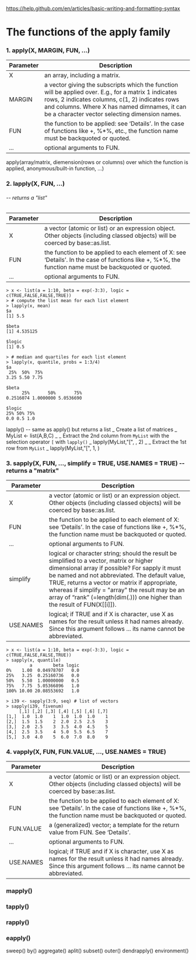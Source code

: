 https://help.github.com/en/articles/basic-writing-and-formatting-syntax
# The functions of the apply family

### 1. apply(X, MARGIN, FUN, ...)
|Parameter|Description|
|---|---|
|X|an array, including a matrix.|
|MARGIN|a vector giving the subscripts which the function will be applied over. E.g., for a matrix 1 indicates rows, 2 indicates columns, c(1, 2) indicates rows and columns. Where X has named dimnames, it can be a character vector selecting dimension names.|
|FUN|the function to be applied: see ‘Details’. In the case of functions like +, %*%, etc., the function name must be backquoted or quoted.|
|...|optional arguments to FUN.|

apply(array/matrix, diemension(rows or columns) over which the function is applied, anonymous/built-in function, ...)







### 2. lapply(X, FUN, ...)
###### -- returns a "list"
|Parameter|Description|
|---|---|
|X|a vector (atomic or list) or an expression object. Other objects (including classed objects) will be coerced by base::as.list.|
|FUN|the function to be applied to each element of X: see ‘Details’. In the case of functions like +, %*%, the function name must be backquoted or quoted.|
|...|optional arguments to FUN.|
    > x <- list(a = 1:10, beta = exp(-3:3), logic = c(TRUE,FALSE,FALSE,TRUE))
    > # compute the list mean for each list element
    > lapply(x, mean)
    $a
    [1] 5.5
    
    $beta
    [1] 4.535125
    
    $logic
    [1] 0.5
    
    > # median and quartiles for each list element
    > lapply(x, quantile, probs = 1:3/4)
    $a
     25%  50%  75% 
    3.25 5.50 7.75 
    
    $beta
          25%       50%       75% 
    0.2516074 1.0000000 5.0536690 
    
    $logic
    25% 50% 75% 
    0.0 0.5 1.0

lapply() -- same as apply() but returns a list
    _ Create a list of matrices
    _ MyList <- list(A,B,C)
    _ 
    _ Extract the 2nd column from `MyList` with the selection operator `[` with `lapply()`
    _ lapply(MyList,"[", , 2)
    _
    _ Extract the 1st row from `MyList`
    _ lapply(MyList,"[", 1, )

### 3. sapply(X, FUN, ..., simplify = TRUE, USE.NAMES = TRUE) -- returns a "matrix"
|Parameter|Description|
|---|---|
|X|a vector (atomic or list) or an expression object. Other objects (including classed objects) will be coerced by base::as.list.|
|FUN|the function to be applied to each element of X: see ‘Details’. In the case of functions like +, %*%, the function name must be backquoted or quoted.|
|...|optional arguments to FUN.|
|simplify|logical or character string; should the result be simplified to a vector, matrix or higher dimensional array if possible? For sapply it must be named and not abbreviated. The default value, TRUE, returns a vector or matrix if appropriate, whereas if simplify = "array" the result may be an array of “rank” (=length(dim(.))) one higher than the result of FUN(X[[i]]).|
|USE.NAMES|logical; if TRUE and if X is character, use X as names for the result unless it had names already. Since this argument follows ... its name cannot be abbreviated.|
    > x <- list(a = 1:10, beta = exp(-3:3), logic = c(TRUE,FALSE,FALSE,TRUE))
    > sapply(x, quantile)
             a        beta logic
    0%    1.00  0.04978707   0.0
    25%   3.25  0.25160736   0.0
    50%   5.50  1.00000000   0.5
    75%   7.75  5.05366896   1.0
    100% 10.00 20.08553692   1.0
    
    > i39 <- sapply(3:9, seq) # list of vectors
    > sapply(i39, fivenum)
         [,1] [,2] [,3] [,4] [,5] [,6] [,7]
    [1,]  1.0  1.0    1  1.0  1.0  1.0    1
    [2,]  1.5  1.5    2  2.0  2.5  2.5    3
    [3,]  2.0  2.5    3  3.5  4.0  4.5    5
    [4,]  2.5  3.5    4  5.0  5.5  6.5    7
    [5,]  3.0  4.0    5  6.0  7.0  8.0    9

### 4. vapply(X, FUN, FUN.VALUE, ..., USE.NAMES = TRUE)
|Parameter|Description|
|---|---|
|X|a vector (atomic or list) or an expression object. Other objects (including classed objects) will be coerced by base::as.list.|
|FUN|the function to be applied to each element of X: see ‘Details’. In the case of functions like +, %*%, the function name must be backquoted or quoted.|
|FUN.VALUE|a (generalized) vector; a template for the return value from FUN. See ‘Details’.|
|...|optional arguments to FUN.|
|USE.NAMES|logical; if TRUE and if X is character, use X as names for the result unless it had names already. Since this argument follows ... its name cannot be abbreviated.|

### mapply()

### tapply()

### rapply()

### eapply()

sweep() by() aggregate() aplit() subset() outer() dendrapply() environment()
